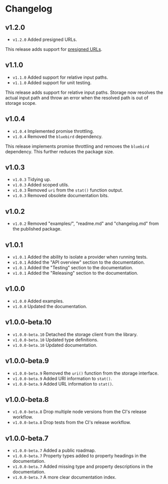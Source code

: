 # Changelog

## v1.2.0

- `v1.2.0` Added presigned URLs.

This release adds support for [presigned URLs](https://docs.aws.amazon.com/AmazonS3/latest/userguide/using-presigned-url.html).

## v1.1.0

- `v1.1.0` Added support for relative input paths.
- `v1.1.0` Added support for unit testing.

This release adds support for relative input paths. Storage now resolves the actual input path and throw an error when the resolved path is out of storage scope.

## v1.0.4

- `v1.0.4` Implemented promise throttling.
- `v1.0.4` Removed the `bluebird` dependency.

This release implements promise throttling and removes the `bluebird` dependency. This further reduces the package size.

## v1.0.3

- `v1.0.3` Tidying up.
- `v1.0.3` Added scoped utils.
- `v1.0.3` Removed `uri` from the `stat()` function output.
- `v1.0.3` Removed obsolete documentation bits.

## v1.0.2

- `v1.0.2` Removed "examples/", "readme.md" and "changelog.md" from the published package.

## v1.0.1

- `v1.0.1` Added the ability to isolate a provider when running tests.
- `v1.0.1` Added the "API overview" section to the documentation.
- `v1.0.1` Added the "Testing" section to the documentation.
- `v1.0.1` Added the "Releasing" section to the documentation.

## v1.0.0

- `v1.0.0` Added examples.
- `v1.0.0` Updated the documentation.

## v1.0.0-beta.10

- `v1.0.0-beta.10` Detached the storage client from the library.
- `v1.0.0-beta.10` Updated type definitions.
- `v1.0.0-beta.10` Updated documentation.

## v1.0.0-beta.9

- `v1.0.0-beta.9` Removed the `uri()` function from the storage interface.
- `v1.0.0-beta.9` Added URI information to `stat()`.
- `v1.0.0-beta.9` Added URL information to `stat()`.

## v1.0.0-beta.8

- `v1.0.0-beta.8` Drop multiple node versions from the CI's release workflow.
- `v1.0.0-beta.8` Drop tests from the CI's release workflow.

## v1.0.0-beta.7

- `v1.0.0-beta.7` Added a public roadmap.
- `v1.0.0-beta.7` Property types added to property headings in the documentation.
- `v1.0.0-beta.7` Added missing type and property descriptions in the documentation.
- `v1.0.0-beta.7` A more clear documentation index.
